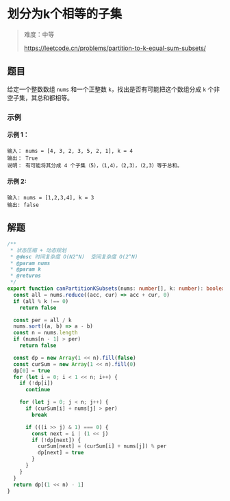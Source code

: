 # 划分为k个相等的子集

> 难度：中等
>
> https://leetcode.cn/problems/partition-to-k-equal-sum-subsets/

## 题目

给定一个整数数组 `nums` 和一个正整数 `k`，找出是否有可能把这个数组分成 `k` 个非空子集，其总和都相等。

### 示例

#### 示例 1：

```
输入： nums = [4, 3, 2, 3, 5, 2, 1], k = 4
输出： True
说明： 有可能将其分成 4 个子集（5），（1,4），（2,3），（2,3）等于总和。
```

#### 示例 2:

```
输入: nums = [1,2,3,4], k = 3
输出: false
```

## 解题

```ts 
/**
 * 状态压缩 + 动态规划
 * @desc 时间复杂度 O(N2^N)  空间复杂度 O(2^N)
 * @param nums
 * @param k
 * @returns
 */
export function canPartitionKSubsets(nums: number[], k: number): boolean {
  const all = nums.reduce((acc, cur) => acc + cur, 0)
  if (all % k !== 0)
    return false

  const per = all / k
  nums.sort((a, b) => a - b)
  const n = nums.length
  if (nums[n - 1] > per)
    return false

  const dp = new Array(1 << n).fill(false)
  const curSum = new Array(1 << n).fill(0)
  dp[0] = true
  for (let i = 0; i < 1 << n; i++) {
    if (!dp[i])
      continue

    for (let j = 0; j < n; j++) {
      if (curSum[i] + nums[j] > per)
        break

      if (((i >> j) & 1) === 0) {
        const next = i | (1 << j)
        if (!dp[next]) {
          curSum[next] = (curSum[i] + nums[j]) % per
          dp[next] = true
        }
      }
    }
  }
  return dp[(1 << n) - 1]
}
```